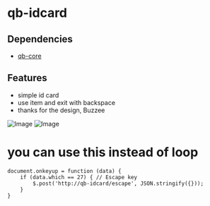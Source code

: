 # qb-idcard
## Dependencies
* [qb-core](https://github.com/qbcore-framework/qb-core)

## Features
+ simple id card
+ use item and exit with backspace
+ thanks for the design, Buzzee

![Image](https://i.hizliresim.com/cbm8p7a.png)
![Image](https://i.hizliresim.com/s0n20b6.png)



# you can use this instead of loop
    document.onkeyup = function (data) {
        if (data.which == 27) { // Escape key
            $.post('http://qb-idcard/escape', JSON.stringify({}));
        }
    }

